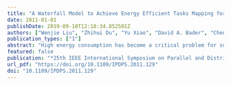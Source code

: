 ```yaml
---
title: "A Waterfall Model to Achieve Energy Efficient Tasks Mapping for Large Scale GPU Clusters"
date: 2011-01-01
publishDate: 2019-09-10T12:18:34.852501Z
authors: ["Wenjie Liu", "Zhihui Du", "Yu Xiao", "David A. Bader", "Chen Xu"]
publication_types: ["1"]
abstract: "High energy consumption has become a critical problem for supercomputer systems. GPU clusters are becoming an increasingly popular architecture for building supercomputers because of its great improvement in performance. In this paper, we first formulate the tasks mapping problem as a mini-mal energy consumption problem with deadline constraint. Its optimizing object is very different from the traditional mapping problem which often aims at minimizing make span or minimizing response time. Then a Waterfall Energy Consumption Model, which abstracts the energy consumption of one GPU cluster system into several levels from high to low, is proposed to achieve an energy efficient tasks mapping for large scale GPU clusters. Based on our Waterfall Model, a new task mapping algorithm is developed which tries to apply different energy saving strategies to keep the system remaining at lower energy levels. Our mapping algorithm adopts the Dynamic Voltage Scaling, Dynamic Resource Scaling and β-migration for GPU sub-task to significantly reduce the energy consumption and achieve a better load balance for GPU clusters. A task generator based on the real task traces is developed and the simulation results show that our mapping algorithm based on the Waterfall Model can reduce nearly 50% energy consumption compared with traditional approaches which can only run at a high energy level. Not only the task deadline can be satisfied, but also the task execution time of our mapping algorithm can be reduced."
featured: false
publication: "*25th IEEE International Symposium on Parallel and Distributed Processing, IPDPS 2011, Anchorage, Alaska, USA, 16-20 May 2011 - Workshop Proceedings*"
url_pdf: "https://doi.org/10.1109/IPDPS.2011.129"
doi: "10.1109/IPDPS.2011.129"
---
```


